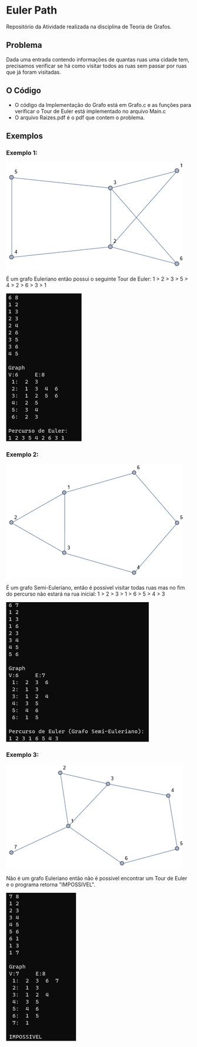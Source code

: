 # Euler Path

Repositório da Atividade realizada na disciplina de Teoria de Grafos.

## Problema

Dada uma entrada contendo informações de quantas ruas uma cidade tem, precisamos verificar se há como visitar todos as ruas sem passar por ruas que já foram visitadas.

## O Código

- O código da Implementação do Grafo está em Grafo.c e as funções para verificar o Tour de Euler está implementado no arquivo Main.c
- O arquivo Raizes.pdf é o pdf que contem o problema.

## Exemplos

### Exemplo 1:

![Grafo 1](https://raw.githubusercontent.com/sc-math/Grafos-Euler-Path/main/imgs/grafo-1.png)

É um grafo Euleriano então possui o seguinte Tour de Euler: 1 > 2 > 3 > 5 > 4 > 2 > 6 > 3 > 1

![Resultado do Grafo 1 no programa](https://raw.githubusercontent.com/sc-math/Grafos-Euler-Path/main/imgs/grafo-1-result.png)

### Exemplo 2:

![Grafo 2](https://raw.githubusercontent.com/sc-math/Grafos-Euler-Path/main/imgs/grafo-2.png)

É um grafo Semi-Euleriano, então é possivel visitar todas ruas mas no fim do percurso não estará na rua inicial: 1 > 2 > 3 > 1 > 6 > 5 > 4 > 3

![Resultado do Grafo 2 no programa](https://raw.githubusercontent.com/sc-math/Grafos-Euler-Path/main/imgs/grafo-2-result.png)

### Exemplo 3:

![Grafo 3](https://raw.githubusercontent.com/sc-math/Grafos-Euler-Path/main/imgs/grafo-3.png)

Não é um grafo Euleriano então não é possivel encontrar um Tour de Euler e o programa retorna "IMPOSSIVEL".

![Resultado do Grafo 3 no programa](https://raw.githubusercontent.com/sc-math/Grafos-Euler-Path/main/imgs/grafo-3-result.png)

